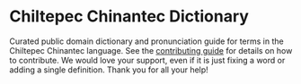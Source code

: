 
# Chiltepec Chinantec Dictionary

Curated public domain dictionary and pronunciation guide for terms in the Chiltepec Chinantec language. See the [contributing guide](https://github.com/drumworkteam/term/blob/make/.github/contributing.md) for details on how to contribute. We would love your support, even if it is just fixing a word or adding a single definition. Thank you for all your help!